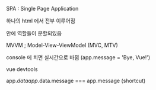 SPA : Single Page Application 

하나의 html 에서 전부 이루어짐

안에 역할들이 분할되있음 

MVVM ; Model-View-ViewModel (MVC, MTV)

console 에 치면 실시간으로 바뀜 (app.message = 'Bye, Vue!')

vue devtools

app.$data
app.$data.message === app.message (shortcut)